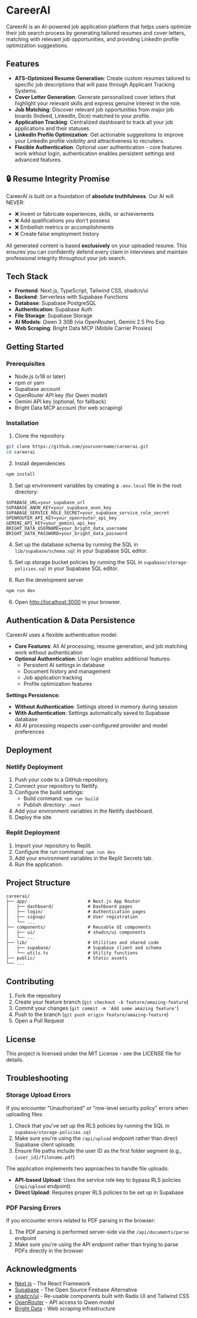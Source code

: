 # CareerAI

CareerAI is an AI-powered job application platform that helps users optimize their job search process by generating tailored resumes and cover letters, matching with relevant job opportunities, and providing LinkedIn profile optimization suggestions.

## Features

- **ATS-Optimized Resume Generation**: Create custom resumes tailored to specific job descriptions that will pass through Applicant Tracking Systems.
- **Cover Letter Generation**: Generate personalized cover letters that highlight your relevant skills and express genuine interest in the role.
- **Job Matching**: Discover relevant job opportunities from major job boards (Indeed, LinkedIn, Dice) matched to your profile.
- **Application Tracking**: Centralized dashboard to track all your job applications and their statuses.
- **LinkedIn Profile Optimization**: Get actionable suggestions to improve your LinkedIn profile visibility and attractiveness to recruiters.
- **Flexible Authentication**: Optional user authentication - core features work without login, authentication enables persistent settings and advanced features.

## 🔒 Resume Integrity Promise

CareerAI is built on a foundation of **absolute truthfulness**. Our AI will NEVER:
- ❌ Invent or fabricate experiences, skills, or achievements
- ❌ Add qualifications you don't possess
- ❌ Embellish metrics or accomplishments
- ❌ Create false employment history

All generated content is based **exclusively** on your uploaded resume. This ensures you can confidently defend every claim in interviews and maintain professional integrity throughout your job search.

## Tech Stack

- **Frontend**: Next.js, TypeScript, Tailwind CSS, shadcn/ui
- **Backend**: Serverless with Supabase Functions
- **Database**: Supabase PostgreSQL
- **Authentication**: Supabase Auth
- **File Storage**: Supabase Storage
- **AI Models**: Qwen 3 30B (via OpenRouter), Gemini 2.5 Pro Exp
- **Web Scraping**: Bright Data MCP (Mobile Carrier Proxies)

## Getting Started

### Prerequisites

- Node.js (v18 or later)
- npm or yarn
- Supabase account
- OpenRouter API key (for Qwen model)
- Gemini API key (optional, for fallback)
- Bright Data MCP account (for web scraping)

### Installation

1. Clone the repository
```bash
git clone https://github.com/yourusername/careerai.git
cd careerai
```

2. Install dependencies
```bash
npm install
```

3. Set up environment variables by creating a `.env.local` file in the root directory:
```
SUPABASE_URL=your_supabase_url
SUPABASE_ANON_KEY=your_supabase_anon_key
SUPABASE_SERVICE_ROLE_SECRET=your_supabase_service_role_secret
OPENROUTER_API_KEY=your_openrouter_api_key
GEMINI_API_KEY=your_gemini_api_key
BRIGHT_DATA_USERNAME=your_bright_data_username
BRIGHT_DATA_PASSWORD=your_bright_data_password
```

4. Set up the database schema by running the SQL in `lib/supabase/schema.sql` in your Supabase SQL editor.

5. Set up storage bucket policies by running the SQL in `supabase/storage-policies.sql` in your Supabase SQL editor.

6. Run the development server
```bash
npm run dev
```

6. Open [http://localhost:3000](http://localhost:3000) in your browser.

## Authentication & Data Persistence

CareerAI uses a flexible authentication model:

- **Core Features**: All AI processing, resume generation, and job matching work without authentication
- **Optional Authentication**: User login enables additional features:
  - Persistent AI settings in database
  - Document history and management
  - Job application tracking
  - Profile optimization features

**Settings Persistence:**
- **Without Authentication**: Settings stored in memory during session
- **With Authentication**: Settings automatically saved to Supabase database
- All AI processing respects user-configured provider and model preferences

## Deployment

### Netlify Deployment

1. Push your code to a GitHub repository.
2. Connect your repository to Netlify.
3. Configure the build settings:
   - Build command: `npm run build`
   - Publish directory: `.next`
4. Add your environment variables in the Netlify dashboard.
5. Deploy the site.

### Replit Deployment

1. Import your repository to Replit.
2. Configure the run command: `npm run dev`
3. Add your environment variables in the Replit Secrets tab.
4. Run the application.

## Project Structure

```
careerai/
├── app/                       # Next.js App Router
│   ├── dashboard/             # Dashboard pages
│   ├── login/                 # Authentication pages
│   ├── signup/                # User registration
│   └── ...                    
├── components/                # Reusable UI components
│   ├── ui/                    # shadcn/ui components
│   └── ...                    
├── lib/                       # Utilities and shared code
│   ├── supabase/              # Supabase client and schema
│   └── utils.ts               # Utility functions
├── public/                    # Static assets
└── ...
```

## Contributing

1. Fork the repository
2. Create your feature branch (`git checkout -b feature/amazing-feature`)
3. Commit your changes (`git commit -m 'Add some amazing feature'`)
4. Push to the branch (`git push origin feature/amazing-feature`)
5. Open a Pull Request

## License

This project is licensed under the MIT License - see the LICENSE file for details.

## Troubleshooting

### Storage Upload Errors

If you encounter "Unauthorized" or "row-level security policy" errors when uploading files:

1. Check that you've set up the RLS policies by running the SQL in `supabase/storage-policies.sql`
2. Make sure you're using the `/api/upload` endpoint rather than direct Supabase client uploads
3. Ensure file paths include the user ID as the first folder segment (e.g., `{user_id}/filename.pdf`)

The application implements two approaches to handle file uploads:
- **API-based Upload**: Uses the service role key to bypass RLS policies (`/api/upload` endpoint)
- **Direct Upload**: Requires proper RLS policies to be set up in Supabase

### PDF Parsing Errors

If you encounter errors related to PDF parsing in the browser:

1. The PDF parsing is performed server-side via the `/api/documents/parse` endpoint
2. Make sure you're using the API endpoint rather than trying to parse PDFs directly in the browser

## Acknowledgments

- [Next.js](https://nextjs.org/) - The React Framework
- [Supabase](https://supabase.com/) - The Open Source Firebase Alternative
- [shadcn/ui](https://ui.shadcn.com/) - Re-usable components built with Radix UI and Tailwind CSS
- [OpenRouter](https://openrouter.ai/) - API access to Qwen model
- [Bright Data](https://brightdata.com/) - Web scraping infrastructure